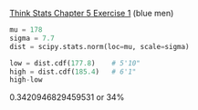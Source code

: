 [Think Stats Chapter 5 Exercise 1](http://greenteapress.com/thinkstats2/html/thinkstats2006.html#toc50) (blue men)

>> 

```python
mu = 178
sigma = 7.7
dist = scipy.stats.norm(loc=mu, scale=sigma)

low = dist.cdf(177.8)    # 5'10"
high = dist.cdf(185.4)   # 6'1"
high-low
```

0.3420946829459531 or 34%
